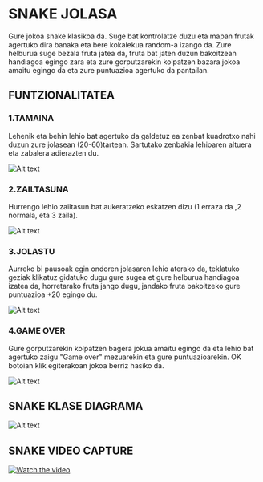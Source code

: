 # SNAKE JOLASA
Gure jokoa snake klasikoa da. Suge bat kontrolatze duzu eta mapan frutak agertuko dira banaka eta bere kokalekua random-a izango da.
Zure helburua suge bezala fruta jatea da, fruta bat jaten duzun bakoitzean handiagoa egingo zara eta zure gorputzarekin kolpatzen bazara jokoa amaitu egingo da eta zure puntuazioa agertuko da pantailan.

## FUNTZIONALITATEA
### 1.TAMAINA
Lehenik eta behin lehio bat agertuko da galdetuz ea zenbat kuadrotxo nahi duzun zure jolasean (20-60)tartean. Sartutako zenbakia lehioaren altuera eta zabalera adierazten du.

![Alt text](https://media.discordapp.net/attachments/814045102124695595/814045137159061534/unknown.png 
"Optional title")

### 2.ZAILTASUNA
Hurrengo lehio zailtasun bat aukeratzeko eskatzen dizu (1 erraza da ,2 normala, eta 3 zaila).

![Alt text](https://media.discordapp.net/attachments/814045102124695595/814045584448290836/unknown.png 
"Optional title")

### 3.JOLASTU
Aurreko bi pausoak egin ondoren jolasaren lehio aterako da, teklatuko geziak klikatuz gidatuko dugu gure sugea et gure helburua handiagoa izatea da, horretarako fruta jango dugu, jandako fruta bakoitzeko gure puntuazioa +20 egingo du.

![Alt text](https://media.discordapp.net/attachments/814045102124695595/814775485048291368/unknown.png?width=579&height=603 
"Optional title")

### 4.GAME OVER
Gure gorputzarekin kolpatzen bagera jokua amaitu egingo da eta lehio bat agertuko zaigu "Game over" mezuarekin eta gure puntuazioarekin. OK botoian klik egiterakoan jokoa berriz hasiko da. 

![Alt text](https://media.discordapp.net/attachments/814045102124695595/814775751361560586/unknown.png?width=578&height=603 
"Optional title")

## SNAKE KLASE DIAGRAMA
![Alt text](https://media.discordapp.net/attachments/814045102124695595/814058371526950922/unknown.png?width=850&height=609
"Optional title")

## SNAKE VIDEO CAPTURE
[![Watch the video](https://i.imgur.com/vKb2F1B.png)](https://youtu.be/u1vxSWIRNH8)

